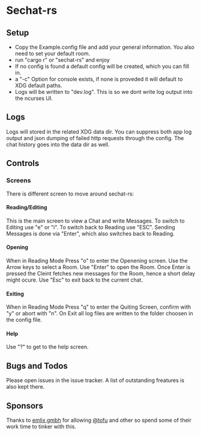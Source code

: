 # Sechat-rs

## Setup

* Copy the Example.config file and add your general information. You also need to set your default room.
* run "cargo r" or "sechat-rs" and enjoy
* If no config is found a default config will be created, which you can fill in.
* a "-c" Option for console exists, if none is proveded it will default to XDG default paths. 
* Logs will be written to "dev.log". This is so we dont write log output into the ncurses UI.

## Logs
Logs will stored in the related XDG data dir. 
You can suppress both app log output and json dumping of failed http requests through the config.
The chat history goes into the data dir as well.

## Controls

### Screens
There is different screen to move around sechat-rs:
#### Reading/Editing
This is the main screen to view a Chat and write Messages.
To switch to Editing use "e" or "i". To switch back to Reading use "ESC".
Sending Messages is done via "Enter", which also switches back to Reading.

#### Opening
When in Reading Mode Press "o" to enter the Openening screen.
Use the Arrow keys to select a Room. Use "Enter" to open the Room. Once Enter is pressed the Cleint fetches new messages for the Room, hence a short delay might ocure.
Use "Esc" to exit back to the current chat.

#### Exiting
When in Reading Mode Press "q" to enter the Quiting Screen, confirm with "y" or abort with "n".
On Exit all log files are written to the folder choosen in the config file.

#### Help
Use "?" to get to the help screen.

## Bugs and Todos
Please open issues in the issue tracker.
A list of outstanding freatures is also kept there.

## Sponsors
Thanks to [emlix gmbh](https://github.com/emlix) for allowing [@tofu](https://github.com/tofubert) and other so spend some of their work time to tinker with this. 


